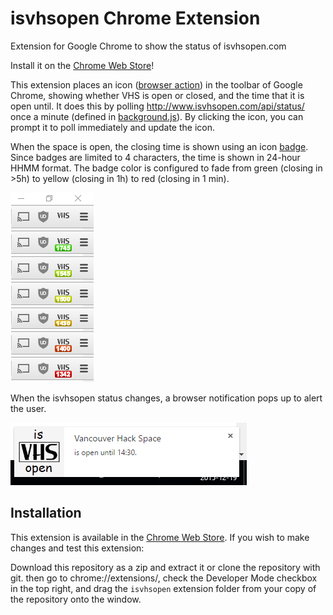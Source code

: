 # isvhsopen Chrome Extension
Extension for Google Chrome to show the status of isvhsopen.com

Install it on the [Chrome Web Store](https://chrome.google.com/webstore/detail/is-vhs-open/fpkncnbnigngakejmdllbonkikmagffk)!

This extension places an icon ([browser action](https://developer.chrome.com/extensions/browserAction)) in the toolbar of Google Chrome, showing whether VHS is open or closed, and the time that it is open until. It does this by polling http://www.isvhsopen.com/api/status/ once a minute (defined in [background.js](./isvhsopen/background.js)). By clicking the icon, you can prompt it to poll immediately and update the icon.

When the space is open, the closing time is shown using an icon [badge](https://developer.chrome.com/extensions/browserAction#badge). Since badges are limited to 4 characters, the time is shown in 24-hour HHMM format. The badge color is configured to fade from green (closing in >5h) to yellow (closing in 1h) to red (closing in 1 min).

![Browser Icon Colour Example](./IconExample.png)

When the isvhsopen status changes, a browser notification pops up to alert the user.

![Browser Notification Example](./NotificationExample.png)

## Installation
This extension is available in the [Chrome Web Store](https://chrome.google.com/webstore/detail/is-vhs-open/fpkncnbnigngakejmdllbonkikmagffk). If you wish to make changes and test this extension:

Download this repository as a zip and extract it or clone the repository with git. then go to chrome://extensions/, check the Developer Mode checkbox in the top right, and drag the ```isvhsopen``` extension folder from your copy of the repository onto the window.